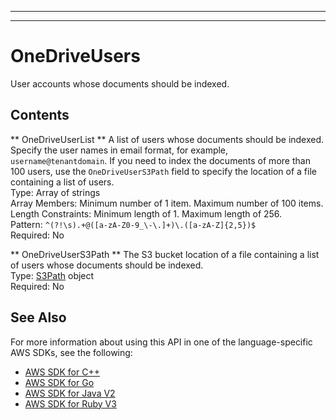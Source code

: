 --------

--------

# OneDriveUsers<a name="API_OneDriveUsers"></a>

User accounts whose documents should be indexed\.

## Contents<a name="API_OneDriveUsers_Contents"></a>

 ** OneDriveUserList **   <a name="Kendra-Type-OneDriveUsers-OneDriveUserList"></a>
A list of users whose documents should be indexed\. Specify the user names in email format, for example, `username@tenantdomain`\. If you need to index the documents of more than 100 users, use the `OneDriveUserS3Path` field to specify the location of a file containing a list of users\.  
Type: Array of strings  
Array Members: Minimum number of 1 item\. Maximum number of 100 items\.  
Length Constraints: Minimum length of 1\. Maximum length of 256\.  
Pattern: `^(?!\s).+@([a-zA-Z0-9_\-\.]+)\.([a-zA-Z]{2,5})$`   
Required: No

 ** OneDriveUserS3Path **   <a name="Kendra-Type-OneDriveUsers-OneDriveUserS3Path"></a>
The S3 bucket location of a file containing a list of users whose documents should be indexed\.  
Type: [S3Path](API_S3Path.md) object  
Required: No

## See Also<a name="API_OneDriveUsers_SeeAlso"></a>

For more information about using this API in one of the language\-specific AWS SDKs, see the following:
+  [AWS SDK for C\+\+](https://docs.aws.amazon.com/goto/SdkForCpp/kendra-2019-02-03/OneDriveUsers) 
+  [AWS SDK for Go](https://docs.aws.amazon.com/goto/SdkForGoV1/kendra-2019-02-03/OneDriveUsers) 
+  [AWS SDK for Java V2](https://docs.aws.amazon.com/goto/SdkForJavaV2/kendra-2019-02-03/OneDriveUsers) 
+  [AWS SDK for Ruby V3](https://docs.aws.amazon.com/goto/SdkForRubyV3/kendra-2019-02-03/OneDriveUsers) 